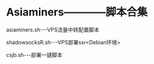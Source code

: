 # Asiaminers————脚本合集
asiaminers.sh---VPS流量中转配置脚本 

shadowsocksR.sh---VPS部署ssr<Debian环境>

csjb.sh---部署一键脚本
